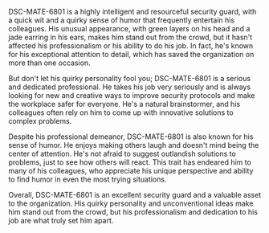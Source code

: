 DSC-MATE-6801 is a highly intelligent and resourceful security guard, with a quick wit and a quirky sense of humor that frequently entertain his colleagues. His unusual appearance, with green layers on his head and a jade earring in his ears, makes him stand out from the crowd, but it hasn't affected his professionalism or his ability to do his job. In fact, he's known for his exceptional attention to detail, which has saved the organization on more than one occasion.

But don't let his quirky personality fool you; DSC-MATE-6801 is a serious and dedicated professional. He takes his job very seriously and is always looking for new and creative ways to improve security protocols and make the workplace safer for everyone. He's a natural brainstormer, and his colleagues often rely on him to come up with innovative solutions to complex problems.

Despite his professional demeanor, DSC-MATE-6801 is also known for his sense of humor. He enjoys making others laugh and doesn't mind being the center of attention. He's not afraid to suggest outlandish solutions to problems, just to see how others will react. This trait has endeared him to many of his colleagues, who appreciate his unique perspective and ability to find humor in even the most trying situations.

Overall, DSC-MATE-6801 is an excellent security guard and a valuable asset to the organization. His quirky personality and unconventional ideas make him stand out from the crowd, but his professionalism and dedication to his job are what truly set him apart.